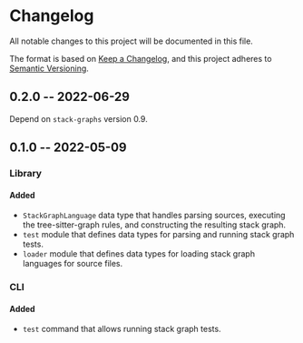 # Changelog

All notable changes to this project will be documented in this file.

The format is based on [Keep a Changelog](https://keepachangelog.com/en/1.0.0/),
and this project adheres to [Semantic Versioning](https://semver.org/spec/v2.0.0.html).

## 0.2.0 -- 2022-06-29

Depend on `stack-graphs` version 0.9.

## 0.1.0 -- 2022-05-09

### Library

#### Added

- `StackGraphLanguage` data type that handles parsing sources, executing the tree-sitter-graph rules, and constructing the resulting stack graph.
- `test` module that defines data types for parsing and running stack graph tests.
- `loader` module that defines data types for loading stack graph languages for source files.

### CLI

#### Added

- `test` command that allows running stack graph tests.
